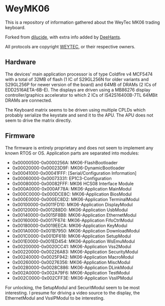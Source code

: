 # WeyMK06

This is a repository of information gathered about the WeyTec MK06 trading keyboard.

Forked from [dilucide](https://github.com/dilucide/WeyMK06), with extra info added by [DeeHants](https://github.com/DeeHants).

All protocols are copyright [WEYTEC](https://www.weytec.com/), or their respective owners.

## Hardware

The devices' main application processor is of type Coldfire v4 MCF5474 with a total of 32MB of flash (1 IC of S29GL256N for older variants and S29GL256P for newer version of the board) and 64MB of DRAMs (2 ICs of EDD2516AETA-6B-E). The displays are driven using a MB86276 display controller/graphics accelerator to which 2 ICs of IS42S16400B-7TL 64MBit DRAMs are connected.

The Keyboard matrix seems to be driven using multiple CPLDs which probably serialize the keystate and send it to the APU. The APU does not seem to drive the matrix directly.

## Firmware

The firmware is entirely proprietary and does not seem to implement any known RTOS or OS. Application parts are separated into modules:

* 0x00000500-0x0000256A: MK06-FlashBootloader
* 0x00020000-0x00023D9F: MK06-DynamicBootloader
* 0x00041000-0x00041FFF: [Serial/Configuration Information]
* 0x00060000-0x00073331: EP1C3-Configuration
* 0x00080000-0x00082FFF: MK06 HCS08 Interface Module
* 0x000A0000-0x000AF78A: MK06-Application MainModul
* 0x000C0000-0x000DCE8C: MK06-Application BiosModul
* 0x000E0000-0x000EC8D2: MK06-Application TerminalModul
* 0x00100000-0x0011FD10: MK06-Application DisplayModul
* 0x00120000-0x001288D0: MK06-Application UsbModul
* 0x00140000-0x0015F8B8: MK06-Application EthernetModul
* 0x00160000-0x0017F674: MK06-Application FifoCtrlModul
* 0x00180000-0x0019EECA: MK06-Application KeyModul
* 0x001A0000-0x001B7950: MK06-Application DownloadModul
* 0x001C0000-0x001DF618: MK06-Application SetupModul
* 0x001E0000-0x001ED454: MK06-Application WsEmuModul
* 0x00200000-0x0020CC41: MK06-Application Vss2Modul
* 0x00220000-0x00226A83: MK06-Application SecurityModul
* 0x00240000-0x0025F942: MK06-Application MacroModul
* 0x00260000-0x00276356: MK06-Application MiscModul
* 0x00280000-0x0028C886: MK06-Application DLinkModul
* 0x002A0000-0x002A79F6: MK06-Application TestModul
* 0x002C0000-0x002CFF3E: MK06-Application VssIPModul

For unlocking, the SetupModul and SecuritModul seem to be most interesting. I presume for driving a video source to the display, the EthernetModul and VssIPModul to be interesting.